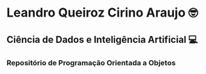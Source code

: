 # Leandro Queiroz Cirino Araujo 🤓  

## Ciência de Dados e Inteligência Artificial :computer:

### Repositório de Programação Orientada a Objetos

